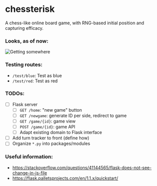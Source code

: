 # chessterisk
A chess-like online board game, with RNG-based initial position and capturing efficacy.

### Looks, as of now:

![Getting somewhere](https://media.giphy.com/media/kucRgSSmSObdhqeh0N/giphy.gif)

### Testing routes:
- `/test/blue`: Test as blue
- `/test/red`: Test as red

### TODOs:
- [ ] Flask server
	- [ ] `GET /home`: "new game" button
	- [ ] `GET /newgame`: generate ID per side, redirect to game
	- [ ] `GET /game/{id}`: game view
	- [ ] `POST /game/{id}`: game API
	- [ ] Adapt existing domain to Flask interface
- [ ] Add turn tracker to front (define how)
- [ ] Organize `*.py` into packages/modules

### Useful information:
* https://stackoverflow.com/questions/41144565/flask-does-not-see-change-in-js-file
* https://flask.palletsprojects.com/en/1.1.x/quickstart/
